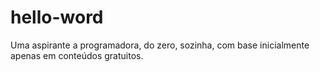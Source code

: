 # hello-word

Uma aspirante a programadora, do zero, sozinha, com base inicialmente apenas em conteúdos gratuitos.
